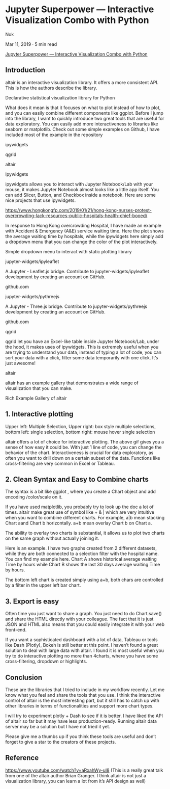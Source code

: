 # Jupyter Superpower — Interactive Visualization Combo with Python

Nok

Mar 11, 2019 · 5 min read

[Jupyter Superpower — Interactive Visualization Combo with Python](https://towardsdatascience.com/jupyter-superpower-interactive-visualization-combo-with-python-ffc0adb37b7b)

## Introduction

altair is an interactive visualization library. It offers a more consistent API. This is how the authors describe the library.

Declarative statistical visualization library for Python

What does it mean is that it focuses on what to plot instead of how to plot, and you can easily combine different components like ggplot. Before I jump into the library, I want to quickly introduce two great tools that are useful for data exploratory. You can easily add more interactiveness to libraries like seaborn or matplotlib. Check out some simple examples on Github, I have included most of the example in the repository

ipywidgets

qgrid

altair

Ipywidgets

ipywidgets allows you to interact with Jupyter Notebook/Lab with your mouse, it makes Jupyter Notebook almost looks like a little app itself. You can add Slicer, Button, and Checkbox inside a notebook. Here are some nice projects that use ipywidgets.

https://www.hongkongfp.com/2019/01/21/hong-kong-nurses-protest-overcrowding-lack-resources-public-hospitals-health-chief-booed/

In response to Hong Kong overcrowding Hospital, I have made an example with Accident & Emergency (A&E) service waiting time. Here the plot shows the average waiting time by hospitals, while the ipywidgets here simply add a dropdown menu that you can change the color of the plot interactively.

Simple dropdown menu to interact with static plotting library

jupyter-widgets/ipyleaflet

A Jupyter - Leaflet.js bridge. Contribute to jupyter-widgets/ipyleaflet development by creating an account on GitHub.

github.com

jupyter-widgets/pythreejs

A Jupyter - Three.js bridge. Contribute to jupyter-widgets/pythreejs development by creating an account on GitHub.

github.com

qgrid

qgrid let you have an Excel-like table inside Jupyter Notebook/Lab, under the hood, it makes uses of ipywidgets. This is extremely useful when you are trying to understand your data, instead of typing a lot of code, you can sort your data with a click, filter some data temporarily with one click. It’s just awesome!

altair

altair has an example gallery that demonstrates a wide range of visualization that you can make.

Rich Example Gallery of altair

## 1. Interactive plotting

Upper left: Multiple Selection, Upper right: box style multiple selections, bottom left: single selection, bottom right: mouse hover single selection

altair offers a lot of choice for interactive plotting. The above gif gives you a sense of how easy it could be. With just 1 line of code, you can change the behavior of the chart. Interactiveness is crucial for data exploratory, as often you want to drill down on a certain subset of the data. Functions like cross-filtering are very common in Excel or Tableau.

## 2. Clean Syntax and Easy to Combine charts

The syntax is a bit like ggplot , where you create a Chart object and add encoding /color/scale on it.

If you have used matplotlib, you probably try to look up the doc a lot of times. altair make great use of symbol like + & | which are very intuitive when you want to combine different charts. For example, a|b mean stacking Chart aand Chart b horizontally. a+b mean overlay Chart b on Chart a.

The ability to overlay two charts is substantial, it allows us to plot two charts on the same graph without actually joining it.

Here is an example. I have two graphs created from 2 different datasets, while they are both connected to a selection filter with the hospital name. You can find my example here. Chart A shows historical average waiting Time by hours while Chart B shows the last 30 days average waiting Time by hours.

The bottom left chart is created simply using a+b, both chars are controlled by a filter in the upper left bar chart.

## 3. Export is easy

Often time you just want to share a graph. You just need to do Chart.save() and share the HTML directly with your colleague. The fact that it is just JSON and HTML also means that you could easily integrate it with your web front-end.

If you want a sophisticated dashboard with a lot of data, Tableau or tools like Dash (Plotly), Bokeh is still better at this point. I haven’t found a great solution to deal with large data with altair. I found it is most useful when you try to do interactive plotting no more than 4charts, where you have some cross-filtering, dropdown or highlights.

## Conclusion

These are the libraries that I tried to include in my workflow recently. Let me know what you feel and share the tools that you use. I think the interactive control of altair is the most interesting part, but it still has to catch up with other libraries in terms of functionalities and support more chart types.

I will try to experiment plotly + Dash to see if it is better. I have liked the API of altair so far but it may have less production-ready. Running altair data server may be a solution but I have not tried it yet.

Please give me a thumbs up if you think these tools are useful and don’t forget to give a star to the creators of these projects.

## Reference

https://www.youtube.com/watch?v=aRxahWy-ul8 (This is a really great talk from one of the altair author Brian Granger. I think altair is not just a visualization library, you can learn a lot from it’s API design as well)
